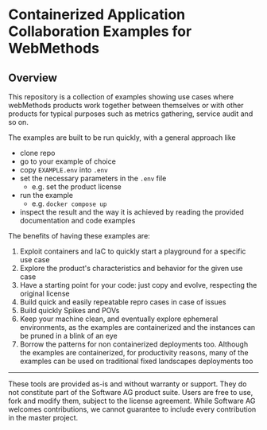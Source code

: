 # Containerized Application Collaboration Examples for WebMethods

## Overview

This repository is a collection of examples showing use cases where webMethods products work together between themselves or with other products for typical purposes such as metrics gathering, service audit and so on.

The examples are built to be run quickly, with a general approach like

- clone repo
- go to your example of choice
- copy `EXAMPLE.env` into `.env`
- set the necessary parameters in the `.env` file 
  - e.g. set the product license
- run the example
  - e.g. `docker compose up`
- inspect the result and the way it is achieved by reading the provided documentation and code examples

The benefits of having these examples are:

1. Exploit containers and IaC to quickly start a playground for a specific use case
2. Explore the product's characteristics and behavior for the given use case
3. Have a starting point for your code: just copy and evolve, respecting the original license
4. Build quick and easily repeatable repro cases in case of issues
5. Build quickly Spikes and POVs
6. Keep your machine clean, and eventually explore ephemeral environments, as the examples are containerized and the instances can be pruned in a blink of an eye
7. Borrow the patterns for non containerized deployments too. Although the examples are containerized, for productivity reasons, many of the examples can be used on traditional fixed landscapes deployments too

------------------------------

These tools are provided as-is and without warranty or support. They do not constitute part of the Software AG product suite. Users are free to use, fork and modify them, subject to the license agreement. While Software AG welcomes contributions, we cannot guarantee to include every contribution in the master project.

